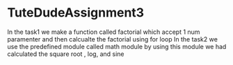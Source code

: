 # TuteDudeAssignment3
In the task1 we make a function called factorial which accept 1 num paramenter and then calcualte the factorial using for loop
In the task2 we use the predefined module called math module by using this module we had calculated the square root , log, and sine 
